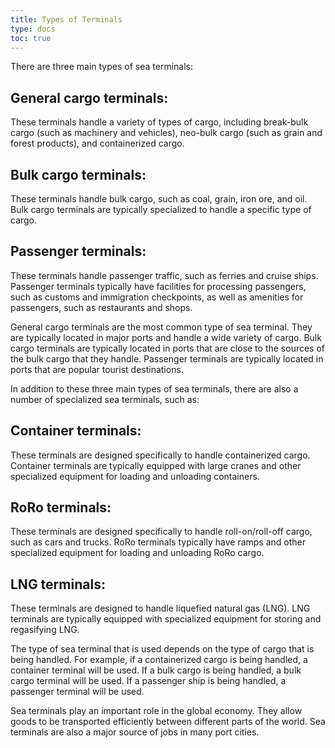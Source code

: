```yaml
---
title: Types of Terminals
type: docs
toc: true
---
```



There are three main types of sea terminals:

## General cargo terminals: 

These terminals handle a variety of types of cargo, including break-bulk cargo (such as machinery and vehicles), neo-bulk cargo (such as grain and forest products), and containerized cargo.


## Bulk cargo terminals: 

These terminals handle bulk cargo, such as coal, grain, iron ore, and oil. Bulk cargo terminals are typically specialized to handle a specific type of cargo.

## Passenger terminals: 

These terminals handle passenger traffic, such as ferries and cruise ships. Passenger terminals typically have facilities for processing passengers, such as customs and immigration checkpoints, as well as amenities for passengers, such as restaurants and shops.

General cargo terminals are the most common type of sea terminal. They are typically located in major ports and handle a wide variety of cargo. Bulk cargo terminals are typically located in ports that are close to the sources of the bulk cargo that they handle. Passenger terminals are typically located in ports that are popular tourist destinations.

In addition to these three main types of sea terminals, there are also a number of specialized sea terminals, such as:

## Container terminals: 

These terminals are designed specifically to handle containerized cargo. Container terminals are typically equipped with large cranes and other specialized equipment for loading and unloading containers.

## RoRo terminals: 

These terminals are designed specifically to handle roll-on/roll-off cargo, such as cars and trucks. RoRo terminals typically have ramps and other specialized equipment for loading and unloading RoRo cargo.

## LNG terminals: 

These terminals are designed to handle liquefied natural gas (LNG). LNG terminals are typically equipped with specialized equipment for storing and regasifying LNG.

The type of sea terminal that is used depends on the type of cargo that is being handled. For example, if a containerized cargo is being handled, a container terminal will be used. If a bulk cargo is being handled, a bulk cargo terminal will be used. If a passenger ship is being handled, a passenger terminal will be used.

Sea terminals play an important role in the global economy. They allow goods to be transported efficiently between different parts of the world. Sea terminals are also a major source of jobs in many port cities.


